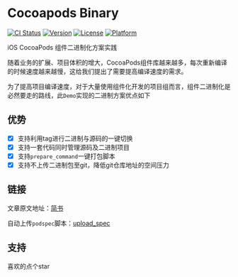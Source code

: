 # Cocoapods Binary

[![CI Status](https://img.shields.io/travis/609223770@qq.com/ABC.svg?style=flat)](https://travis-ci.org/609223770@qq.com/ABC)
[![Version](https://img.shields.io/cocoapods/v/ABC.svg?style=flat)](https://cocoapods.org/pods/ABC)
[![License](https://img.shields.io/cocoapods/l/ABC.svg?style=flat)](https://cocoapods.org/pods/ABC)
[![Platform](https://img.shields.io/cocoapods/p/ABC.svg?style=flat)](https://cocoapods.org/pods/ABC)

iOS CocoaPods 组件二进制化方案实践

随着业务的扩展、项目体积的增大，CocoaPods组件库越来越多，每次重新编译的时候速度越来越慢，这给我们提出了需要提高编译速度的需求。

为了提高项目编译速度，对于大量使用组件化开发的项目组而言，组件二进制化是必然要走的路线，此`Demo`实现的二进制方案优点如下

## 优势

- [x] 支持利用tag进行二进制与源码的一键切换
- [x] 支持一套代码同时管理源码及二进制项目
- [x] 支持`prepare_command`一键打包脚本
- [x] 支持不上传二进制包至git，降低git仓库地址的空间压力

## 链接

文章原文地址：[简书](https://www.jianshu.com/p/92905b50ad06)

自动上传`podspec`脚本：[upload_spec](https://github.com/XiaoWuTongZhi/upload_podspec)

## 支持
喜欢的点个star



